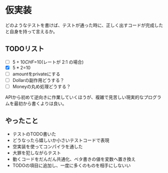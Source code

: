 # 仮実装

どのようなテストを書けば、テストが通った時に、正しく出すコードが完成したと自身を持って言えるか。

## TODOリスト

- [ ] $5+10CHF=$10(レートが 2:1 の場合)
- [x] $5 * 2=$10
- [ ] amountをprivateにする
- [ ] Dollarの副作用どうする？
- [ ] Moneyの丸め処理どうする？

APIから初めて逆向きに作業していくほうが、複雑で見苦しい現実的なプログラムを最初から書くよりは良い。

## やったこと

- テストのTODO書いた
- どうなったら嬉しいか小さいテストコードで表現
- 空実装を使ってコンパイラを通した
- 大罪を犯しながらテスト
- 動くコードをだんだん共通化、ベタ書きの値を変数へ置き換え
- TODOの項目に追加し、一度に多くのものを相手にしないい
